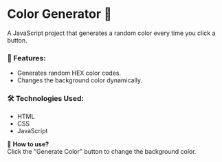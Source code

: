 # Color Generator 🎨

A JavaScript project that generates a random color every time you click a button.

### 🔹 Features:
- Generates random HEX color codes.
- Changes the background color dynamically.

### 🛠 Technologies Used:
- HTML
- CSS
- JavaScript

📌 **How to use?**  
Click the "Generate Color" button to change the background color.
